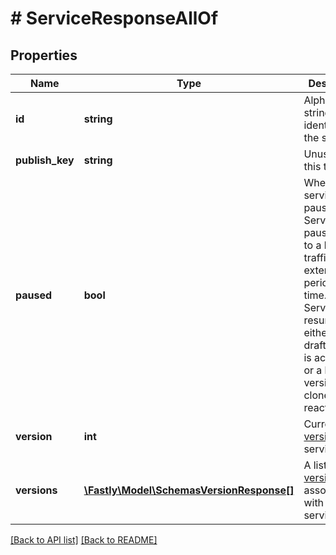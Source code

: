 # # ServiceResponseAllOf

## Properties

Name | Type | Description | Notes
------------ | ------------- | ------------- | -------------
**id** | **string** | Alphanumeric string identifying the service. | [optional] [readonly]
**publish_key** | **string** | Unused at this time. | [optional]
**paused** | **bool** | Whether the service is paused. Services are paused due to a lack of traffic for an extended period of time. Services are resumed either when a draft version is activated or a locked version is cloned and reactivated. | [optional]
**version** | **int** | Current [version](/reference/api/services/version/) of the service. | [optional]
**versions** | [**\Fastly\Model\SchemasVersionResponse[]**](SchemasVersionResponse.md) | A list of [versions](/reference/api/services/version/) associated with the service. | [optional]

[[Back to API list]](../../README.md#endpoints) [[Back to README]](../../README.md)
